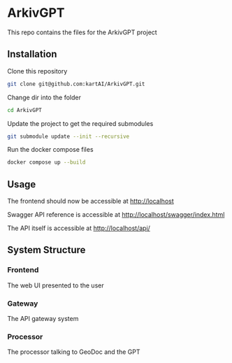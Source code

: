 # ArkivGPT

This repo contains the files for the ArkivGPT project

## Installation
Clone this repository
``` bash
git clone git@github.com:kartAI/ArkivGPT.git
```

Change dir into the folder
``` bash
cd ArkivGPT
```

Update the project to get the required submodules
```bash
git submodule update --init --recursive
```

Run the docker compose files
``` bash
docker compose up --build
```

## Usage

The frontend should now be accessible at
[http://localhost](http://localhost)

Swagger API reference is accessible at
[http://localhost/swagger/index.html](http://localhost/swagger/index.html)

The API itself is accessible at
[http://localhost/api/](http://localhost/api/)


## System Structure

### Frontend
The web UI presented to the user

### Gateway
The API gateway system

### Processor
The processor talking to GeoDoc and the GPT
